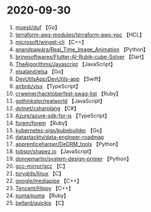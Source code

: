 # 2020-09-30

1. [muesli/duf](https://github.com/muesli/duf) 【Go】
2. [terraform-aws-modules/terraform-aws-vpc](https://github.com/terraform-aws-modules/terraform-aws-vpc) 【HCL】
3. [microsoft/winget-cli](https://github.com/microsoft/winget-cli) 【C++】
4. [anandpawara/Real_Time_Image_Animation](https://github.com/anandpawara/Real_Time_Image_Animation) 【Python】
5. [brinesoftwares/Flutter-AI-Rubik-cube-Solver](https://github.com/brinesoftwares/Flutter-AI-Rubik-cube-Solver) 【Dart】
6. [TheAlgorithms/Javascript](https://github.com/TheAlgorithms/Javascript) 【JavaScript】
7. [elsaland/elsa](https://github.com/elsaland/elsa) 【Go】
8. [DevUtilsApp/DevUtils-app](https://github.com/DevUtilsApp/DevUtils-app) 【Swift】
9. [airbnb/visx](https://github.com/airbnb/visx) 【TypeScript】
10. [crweiner/hacktoberfest-swag-list](https://github.com/crweiner/hacktoberfest-swag-list) 【Ruby】
11. [gothinkster/realworld](https://github.com/gothinkster/realworld) 【JavaScript】
12. [dotnet/csharplang](https://github.com/dotnet/csharplang) 【C#】
13. [Azure/azure-sdk-for-js](https://github.com/Azure/azure-sdk-for-js) 【TypeScript】
14. [forem/forem](https://github.com/forem/forem) 【Ruby】
15. [kubernetes-sigs/kubebuilder](https://github.com/kubernetes-sigs/kubebuilder) 【Go】
16. [datastacktv/data-engineer-roadmap](https://github.com/datastacktv/data-engineer-roadmap) 
17. [apprenticeharper/DeDRM_tools](https://github.com/apprenticeharper/DeDRM_tools) 【Python】
18. [tobspr/shapez.io](https://github.com/tobspr/shapez.io) 【JavaScript】
19. [donnemartin/system-design-primer](https://github.com/donnemartin/system-design-primer) 【Python】
20. [gcc-mirror/gcc](https://github.com/gcc-mirror/gcc) 【C】
21. [torvalds/linux](https://github.com/torvalds/linux) 【C】
22. [google/mediapipe](https://github.com/google/mediapipe) 【C++】
23. [Tencent/Hippy](https://github.com/Tencent/Hippy) 【C++】
24. [puma/puma](https://github.com/puma/puma) 【Ruby】
25. [bellard/quickjs](https://github.com/bellard/quickjs) 【C】
